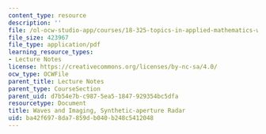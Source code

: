 ```yaml
---
content_type: resource
description: ''
file: /ol-ocw-studio-app/courses/18-325-topics-in-applied-mathematics-waves-and-imaging-fall-2015/ba42f6978da7859db040b248c5412048_MIT18_325F15_Chapter5.pdf
file_size: 423967
file_type: application/pdf
learning_resource_types:
- Lecture Notes
license: https://creativecommons.org/licenses/by-nc-sa/4.0/
ocw_type: OCWFile
parent_title: Lecture Notes
parent_type: CourseSection
parent_uid: d7b54e7b-c987-5ea5-1847-929354bc5dfa
resourcetype: Document
title: Waves and Imaging, Synthetic-aperture Radar
uid: ba42f697-8da7-859d-b040-b248c5412048
---
```

